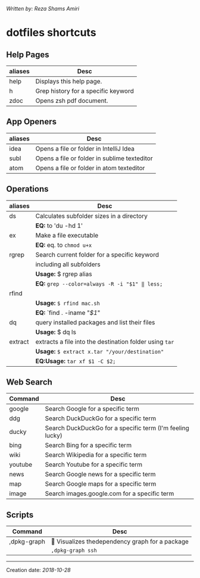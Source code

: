_Written by: Reza Shams Amiri_

# dotfiles shortcuts
## Help Pages
| aliases | Desc |
| ------- | ---- |
| help | Displays this help page. |
| h | Grep history for a specific keyword |
| zdoc | Opens zsh pdf document. |

## App Openers
| aliases | Desc |
| ------- | ---- |
| idea | Opens a file or folder in IntelliJ Idea |
| subl | Opens a file or folder in sublime texteditor |
| atom | Opens a file or folder in atom texteditor |

## Operations
| aliases | Desc |
| ------- | ---- |
| ds        | Calculates subfolder sizes in a directory |
|           | **EQ:** to 'du -hd 1' |
| ex        | Make a file executable |
|           | **EQ:** eq. to `chmod u+x` |
| rgrep     | Search current folder for a specific keyword |
|           | including all subfolders |
|           | **Usage:** $ rgrep alias |
|           | **EQ:** `grep --color=always -R -i "$1" ‖ less;` |
| rfind     |  |
|           | **Usage:** `$ rfind mac.sh` |
|           | **EQ:** `find . -iname "*$1*" | grep -i "$1" --color=always` |
| dq        | query installed packages and list their files |
|           | **Usage:** $ dq ls |
| extract   | extracts a file into the destination folder using `tar` |
|           | **Usage:** `$ extract x.tar "/your/destination"` |
|           | **EQ:Usage:** `tar xf $1 -C $2;` |

## Web Search
| Command   | Desc |
| --------- | ---- |
| google    | Search Google for a specific term |
| ddg       | Search DuckDuckGo for a specific term |
| ducky     | Search DuckDuckGo for a specific term (I'm feeling lucky) |
| bing      | Search Bing for a specific term |
| wiki      | Search Wikipedia for a specific term |
| youtube   | Search Youtube for a specific term |
| news      | Search Google news for a specific term |
| map       | Search Google maps for a specific term |
| image     | Search images.google.com for a specific term |


## Scripts
| Command       | Desc |
| ------------- | ---- |
| ,dpkg-graph   |  Visualizes  thedependency graph for a package |
|               | `,dpkg-graph ssh` |


* * *


Creation date: _2018-10-28_